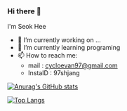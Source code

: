 ### Hi there 👋

I'm Seok Hee
- 🔭 I’m currently working on ...
- 🌱 I’m currently learning programing
- 📫 How to reach me:
  - mail : cycloevan97@gmail.com
  - InstaID : 97shjang


[![Anurag's GitHub stats](https://github-readme-stats.vercel.app/api?username=seok-hee97)](https://github.com/깃허브아이디/github-readme-stats)


[![Top Langs](https://github-readme-stats.vercel.app/api/top-langs/?username=seok-hee97)](https://github.com/깃허브아이디/github-readme-stats)
